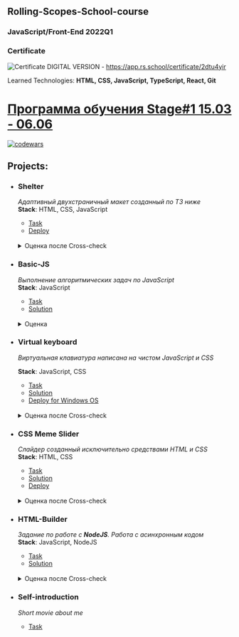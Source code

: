 ## Rolling-Scopes-School-course
### **JavaScript/Front-End 2022Q1**

### **Certificate** 
![Certificate](https://user-images.githubusercontent.com/62175172/214890571-47f49f6d-2671-495f-8c1c-289830396af7.png)
DIGITAL VERSION - https://app.rs.school/certificate/2dtu4yir 

Learned Technologies: **HTML, CSS, JavaScript, TypeScript, React, Git**

# [Программа обучения Stage#1 15.03 - 06.06](https://github.com/AlexeiKozovski/Rolling-Scopes-School-course/tree/stage1/ "Программа Stage1")
  [![codewars](https://www.codewars.com/users/AlexeiKozovski/badges/large)](https://www.codewars.com/users/AlexeiKozovski) 
  ## Projects:
  
  - ### Shelter  
    _Адаптивный двухстраничный макет созданный по ТЗ ниже_  
    **Stack**: HTML, CSS, JavaScript
    
    - [Task](https://github.com/rolling-scopes-school/tasks/tree/master/stage1/stream1/shelter)
    - [Deploy](https://rolling-scopes-school.github.io/alexeikozovski-JSFE2022Q1/Shelter/pages/main/index.html)  
    </br>    
    <details>
      <summary markdown="span">Оценкa поcле Cross-check</summary>  

    300/300

    </details>
    
  - ### Basic-JS  
    _Выполнение алгоритмических задач по JavaScript_  
    **Stack**: JavaScript
    
    - [Task](https://github.com/AlreadyBored/basic-js)
    - [Solution](https://github.com/AlexeiKozovski/basic-js)
    </br>
    <details>
      <summary markdown="span">Оценкa</summary>  

    83/100

    </details>

  - ### Virtual keyboard 
    _Виртуальная клавиатура написана на чистом JavaScript и CSS_
    
    **Stack**: JavaScript, CSS
    
    - [Task](https://github.com/rolling-scopes-school/tasks/blob/master/tasks/virtual-keyboard/virtual-keyboard-en.md)
    - [Solution](https://github.com/AlexeiKozovski/virtual-keyboard/tree/development)
    - [Deploy for Windows OS](https://alexeikozovski.github.io/virtual-keyboard/dist/)
    </br>
    <details>
      <summary markdown="span">Оценка поcле Cross-check</summary>  

    109/110

    </details>
  - ### CSS Meme Slider  
    _Слайдер созданный исключительно средствами HTML и CSS_  
    **Stack**: HTML, CSS
    
    - [Task](https://github.com/rolling-scopes-school/tasks/tree/master/tasks/css-meme-slider)
    - [Solution](https://github.com/AlexeiKozovski/cssMemSlider/tree/gh-pages)
    - [Deploy](https://AlexeiKozovski.github.io/cssMemSlider/cssMemSlider/index.html)
    </br>
    <details>
      <summary markdown="span">Оценка поcле Cross-check</summary>  
      
    150/150

    </details>
    
  - ### HTML-Builder  
    _Задание по работе с **NodeJS**. Работа с асинхронным кодом_  
    **Stack**: JavaScript, NodeJS  
    
    - [Task](https://github.com/rolling-scopes-school/tasks/tree/master/stage1/modules/html-builder/)
    - [Solution](https://github.com/AlexeiKozovski/HTML-builder)
    </br>
    <details>
      <summary markdown="span">Оценка поcле Cross-check</summary>  
      
    150/150

    </details>
  - ### Self-introduction
    _Short movie about me_
    
    - [Task](https://github.com/rolling-scopes-school/tasks/tree/master/stage1/modules/self-introduction/)   

